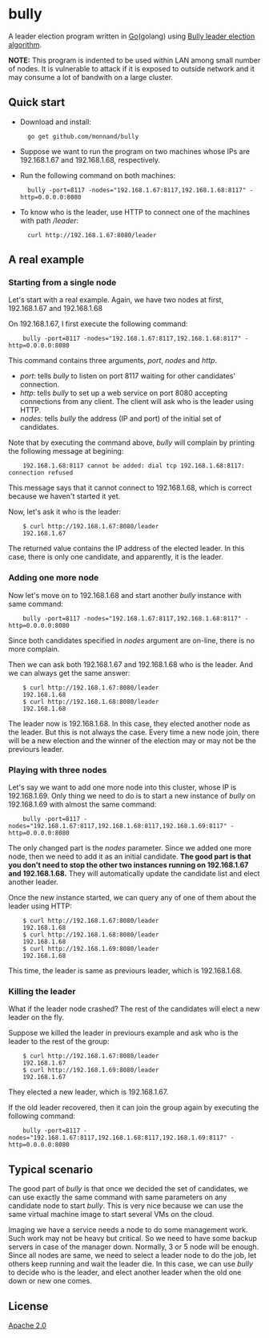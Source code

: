 bully
=====

A leader election program written in [Go](http://golang.org)(golang) using
[Bully leader election
algorithm](http://en.wikipedia.org/wiki/Bully_algorithm).

**NOTE:** This program is indented to be used within LAN among small number of
nodes. It is vulnerable to attack if it is exposed to outside network and it
may consume a lot of bandwith on a large cluster.

## Quick start

- Download and install:

        go get github.com/monnand/bully

- Suppose we want to run the program on two machines whose IPs are 192.168.1.67
  and 192.168.1.68, respectively.
- Run the following command on both machines:

        bully -port=8117 -nodes="192.168.1.67:8117,192.168.1.68:8117" -http=0.0.0.0:8080

- To know who is the leader, use HTTP to connect one of the machines with path */leader*:

        curl http://192.168.1.67:8080/leader

## A real example

### Starting from a single node

Let's start with a real example. Again, we have two nodes at first, 192.168.1.67 and 192.168.1.68

On 192.168.1.67, I first execute the following command:

        bully -port=8117 -nodes="192.168.1.67:8117,192.168.1.68:8117" -http=0.0.0.0:8080

This command contains three arguments, *port*, *nodes* and *http*.
- *port*: tells *bully* to listen on port 8117 waiting for other candidates'
  connection.
- *http*: tells *bully* to set up a web service on port 8080 accepting
  connections from any client. The client will ask who is the leader using
  HTTP.
- *nodes*: tells *bully* the address (IP and port) of the initial set of candidates.

Note that by executing the command above, *bully* will complain by printing the
following message at begining: 

        192.168.1.68:8117 cannot be added: dial tcp 192.168.1.68:8117: connection refused

This message says that it cannot connect to 192.168.1.68, which is correct
because we haven't started it yet.

Now, let's ask it who is the leader:

        $ curl http://192.168.1.67:8080/leader
        192.168.1.67

The returned value contains the IP address of the elected leader. In this case,
there is only one candidate, and apparently, it is the leader.

### Adding one more node

Now let's move on to 192.168.1.68 and start another *bully* instance with same command:

        bully -port=8117 -nodes="192.168.1.67:8117,192.168.1.68:8117" -http=0.0.0.0:8080

Since both candidates specified in *nodes* argument are on-line, there is no more complain.

Then we can ask both 192.168.1.67 and 192.168.1.68 who is the leader. And we
can always get the same answer:

        $ curl http://192.168.1.67:8080/leader
        192.168.1.68
        $ curl http://192.168.1.68:8080/leader
        192.168.1.68

The leader now is 192.168.1.68. In this case, they elected another node as the
leader. But this is not always the case. Every time a new node join, there will
be a new election and the winner of the election may or may not be the
previours leader.

### Playing with three nodes

Let's say we want to add one more node into this cluster, whose IP is
192.168.1.69. Only thing we need to do is to start a new instance of
*bully* on 192.168.1.69 with almost the same command:

        bully -port=8117 -nodes="192.168.1.67:8117,192.168.1.68:8117,192.168.1.69:8117" -http=0.0.0.0:8080

The only changed part is the *nodes* parameter. Since we added one more node,
then we need to add it as an initial candidate. **The good part is that you don't
need to stop the other two instances running on 192.168.1.67 and 192.168.1.68.**
They will automatically update the candidate list and elect another leader.

Once the new instance started, we can query any of one of them about the leader
using HTTP:

        $ curl http://192.168.1.67:8080/leader
        192.168.1.68
        $ curl http://192.168.1.68:8080/leader
        192.168.1.68
        $ curl http://192.168.1.69:8080/leader
        192.168.1.68

This time, the leader is same as previours leader, which is 192.168.1.68.

### Killing the leader

What if the leader node crashed? The rest of the candidates will elect a new
leader on the fly.

Suppose we killed the leader in previours example and ask who is the leader to
the rest of the group:

        $ curl http://192.168.1.67:8080/leader
        192.168.1.67
        $ curl http://192.168.1.69:8080/leader
        192.168.1.67

They elected a new leader, which is 192.168.1.67.

If the old leader recovered, then it can join the group again by executing the
following command:

        bully -port=8117 -nodes="192.168.1.67:8117,192.168.1.68:8117,192.168.1.69:8117" -http=0.0.0.0:8080

## Typical scenario

The good part of *bully* is that once we decided the set of candidates, we can
use exactly the same command with same parameters on any candidate node to
start *bully*. This is very nice because we can use the same virtual machine
image to start several VMs on the cloud.

Imaging we have a service needs a node to do some management work. Such work
may not be heavy but critical. So we need to have some backup servers in case
of the manager down. Normally, 3 or 5 node will be enough. Since all nodes are
same, we need to select a leader node to do the job, let others keep running
and wait the leader die. In this case, we can use *bully* to decide who is the
leader, and elect another leader when the old one down or new one comes.

## License

[Apache 2.0](http://www.apache.org/licenses/LICENSE-2.0.html)

